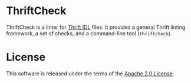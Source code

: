# ThriftCheck

ThriftCheck is a linter for [Thrift IDL](https://thrift.apache.org/docs/idl)
files. It provides a general Thrift linting framework, a set of checks, and a
command-line tool (`thriftcheck`).

# License

This software is released under the terms of the [Apache 2.0 License](LICENSE).
